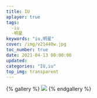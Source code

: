 ```yaml
---
title: IU
aplayer: true
tags:
  -iu
  -明星
keywords: "iu,明星"  
cover: /img/v21440w.jpg
toc_number: true
date: 2021-04-13 00:00:00
updated:
categories: "IU,iu"
top_img: transparent
---
```




{% gallery  %}
![](http://xiaozhidage.gitee.io/image_treasure-house/IU/1345249383.jpeg)
{% endgallery %}

